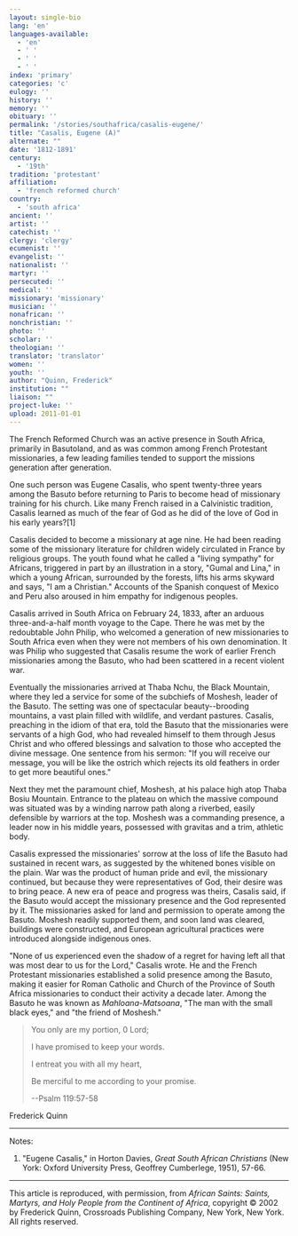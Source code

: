 ```yaml
---
layout: single-bio
lang: 'en'
languages-available:
  - 'en'
  - ' '
  - ' '
  - ' '
index: 'primary'
categories: 'c'
eulogy: ''
history: ''
memory: ''
obituary: ''
permalink: '/stories/southafrica/casalis-eugene/'
title: "Casalis, Eugene (A)"
alternate: ""
date: '1812-1891'
century:
  - '19th'
tradition: 'protestant'
affiliation:
  - 'french reformed church'
country:
  - 'south africa'
ancient: ''
artist: ''
catechist: ''
clergy: 'clergy'
ecumenist: ''
evangelist: ''
nationalist: ''
martyr: ''
persecuted: ''
medical: ''
missionary: 'missionary'
musician: ''
nonafrican: ''
nonchristian: ''
photo: ''
scholar: ''
theologian: ''
translator: 'translator'
women: ''
youth: ''
author: "Quinn, Frederick"
institution: ""
liaison: ""
project-luke: ''
upload: 2011-01-01
---
```




The French Reformed Church was an active presence in South Africa, primarily in Basutoland, and as was common among French Protestant missionaries, a few leading families tended to support the missions generation after generation.

One such person was Eugene Casalis, who spent twenty-three years among the Basuto before returning to Paris to become head of missionary training for his church. Like many French raised in a Calvinistic tradition, Casalis learned as much of the fear of God as he did of the love of God in his early years?[1]

Casalis decided to become a missionary at age nine. He had been reading some of the missionary literature for children widely circulated in France by religious groups. The youth found what he called a "living sympathy" for Africans, triggered in part by an illustration in a story, "Gumal and Lina," in which a young African, surrounded by the forests, lifts his arms skyward and says, "I am a Christian." Accounts of the Spanish conquest of Mexico and Peru also aroused in him empathy for indigenous peoples.

Casalis arrived in South Africa on February 24, 1833, after an arduous three-and-a-half month voyage to the Cape. There he was met by the redoubtable John Philip, who welcomed a generation of new missionaries to South Africa even when they were not members of his own denomination. It was Philip who suggested that Casalis resume the work of earlier French missionaries among the Basuto, who had been scattered in a recent violent war.

Eventually the missionaries arrived at Thaba Nchu, the Black Mountain, where they led a service for some of the subchiefs of Moshesh, leader of the Basuto. The setting was one of spectacular beauty--brooding mountains, a vast plain filled with wildlife, and verdant pastures. Casalis, preaching in the idiom of that era, told the Basuto that the missionaries were servants of a high God, who had revealed himself to them through Jesus Christ and who offered blessings and salvation to those who accepted the divine message. One sentence from his sermon: "If you will receive our message, you will be like the ostrich which rejects its old feathers in order to get more beautiful ones."

Next they met the paramount chief, Moshesh, at his palace high atop Thaba Bosiu Mountain. Entrance to the plateau on which the massive compound was situated was by a winding narrow path along a riverbed, easily defensible by warriors at the top. Moshesh was a commanding presence, a leader now in his middle years, possessed with gravitas and a trim, athletic body.

Casalis expressed the missionaries' sorrow at the loss of life the Basuto had sustained in recent wars, as suggested by the whitened bones visible on the plain. War was the product of human pride and evil, the missionary continued, but because they were representatives of God, their desire was to bring peace. A new era of peace and progress was theirs, Casalis said, if the Basuto would accept the missionary presence and the God represented by it. The missionaries asked for land and permission to operate among the Basuto. Moshesh readily supported them, and soon land was cleared, buildings were constructed, and European agricultural practices were introduced alongside indigenous ones.

"None of us experienced even the shadow of a regret for having left all that was most dear to us for the Lord," Casalis wrote. He and the French Protestant missionaries established a solid presence among the Basuto, making it easier for Roman Catholic and Church of the Province of South Africa missionaries to conduct their activity a decade later. Among the Basuto he was known as *Mahloana-Matsoana*, "The man with the small black eyes," and "the friend of Moshesh."

> You only are my portion, 0 Lord;
>
> I have promised to keep your words.
>
> I entreat you with all my heart,
>
> Be merciful to me according to your promise.
>
> --Psalm 119:57-58
>

Frederick Quinn

---

Notes:

1. "Eugene Casalis," in Horton Davies, *Great South African Christians* (New York: Oxford University Press, Geoffrey Cumberlege, 1951), 57-66.

---

This article is reproduced, with permission, from *African Saints: Saints, Martyrs, and Holy People from the Continent of Africa*, copyright &copy; 2002 by Frederick Quinn, Crossroads Publishing Company, New York, New York.  All rights reserved.
